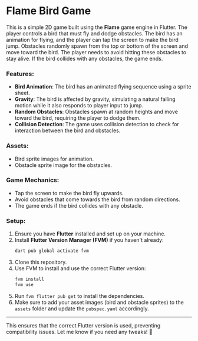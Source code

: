 # Flame Bird Game  

This is a simple 2D game built using the **Flame** game engine in Flutter. The player controls a bird that must fly and dodge obstacles. The bird has an animation for flying, and the player can tap the screen to make the bird jump. Obstacles randomly spawn from the top or bottom of the screen and move toward the bird. The player needs to avoid hitting these obstacles to stay alive. If the bird collides with any obstacles, the game ends.  

### Features:  
- **Bird Animation**: The bird has an animated flying sequence using a sprite sheet.  
- **Gravity**: The bird is affected by gravity, simulating a natural falling motion while it also responds to player input to jump.  
- **Random Obstacles**: Obstacles spawn at random heights and move toward the bird, requiring the player to dodge them.  
- **Collision Detection**: The game uses collision detection to check for interaction between the bird and obstacles.  

### Assets:  
- Bird sprite images for animation.  
- Obstacle sprite image for the obstacles.  

### Game Mechanics:  
- Tap the screen to make the bird fly upwards.  
- Avoid obstacles that come towards the bird from random directions.  
- The game ends if the bird collides with any obstacle.  

### Setup:  
1. Ensure you have **Flutter** installed and set up on your machine.  
2. Install **Flutter Version Manager (FVM)** if you haven't already:  
   ```sh
   dart pub global activate fvm
   ```  
3. Clone this repository.  
4. Use FVM to install and use the correct Flutter version:  
   ```sh
   fvm install  
   fvm use  
   ```  
5. Run `fvm flutter pub get` to install the dependencies.  
6. Make sure to add your asset images (bird and obstacle sprites) to the `assets` folder and update the `pubspec.yaml` accordingly.  

---

This ensures that the correct Flutter version is used, preventing compatibility issues. Let me know if you need any tweaks! 🚀
